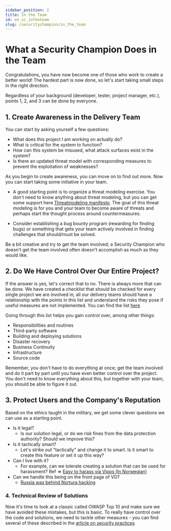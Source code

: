 ```yaml
---
sidebar_position: 2
title: In the Team
id: en_sc_intheteam
slug: /securitychampion/in_the_team
---
```


# What a Security Champion Does in the Team

Congratulations, you have now become one of those who work to create a better world! The hardest part is now done, so let's start taking small steps in the right direction.

Regardless of your background (developer, tester, project manager, etc.), points 1, 2, and 3 can be done by everyone.

## 1. Create Awareness in the Delivery Team

You can start by asking yourself a few questions:

* What does this project I am working on actually do?
* What is critical for the system to function?
* How can this system be misused, what attack surfaces exist in the system?
* Is there an updated threat model with corresponding measures to prevent the exploitation of weaknesses?

As you begin to create awareness, you can move on to find out more. Now you can start taking some initiative in your team.

* A good starting point is to organize a threat modeling exercise. You don't need to know anything about threat modeling, but you can get some support here [Threatmodeling manifesto](https://www.threatmodelingmanifesto.org). The goal of this threat modeling is for you and your team to become aware of threats and perhaps start the thought process around countermeasures.

* Consider establishing a bug bounty program (rewarding for finding bugs) or something that gets your team actively involved in finding challenges that should/must be solved.

Be a bit creative and try to get the team involved; a Security Champion who doesn't get the team involved often doesn't accomplish as much as they would like.

## 2. Do We Have Control Over Our Entire Project?

If the answer is yes, let's correct that to no. There is always more that can be done. We have created a checklist that should be checked for every single project we are involved in; all our delivery teams should have a relationship with the points in this list and understand the risks they pose if useful measures are not implemented. You can find the list [here](/en/checklist)

Going through this list helps you gain control over, among other things:
* Responsibilities and routines
* Third-party software
* Building and deploying solutions
* Disaster recovery
* Business Continuity
* Infrastructure
* Source code

Remember, you don't have to do everything at once; get the team involved and do it part by part until you have even better control over the project. You don't need to know everything about this, but together with your team, you should be able to figure it out.

## 3. Protect Users and the Company's Reputation

Based on the ethics taught in the military, we get some clever questions we can use as a starting point.

* Is it legal?
  * Is our solution legal, or do we risk fines from the data protection authority? Should we improve this?
* Is it tactically smart?
  * Let's strike out "tactically" and change it to smart. Is it smart to create this feature or set it up this way?
* Can I live with it?
  * For example, can we tolerate creating a solution that can be used for harassment? Ref => [Easy to harass via Vipps (In Norwegian)](https://nrkbeta.no/2022/09/14/lett-a-trakassere-via-vipps/)
* Can we handle this being on the front page of VG?
  * [Russia was behind Nortura hacking](https://www.digi.no/artikler/tv-2-russland-sto-bak-nortura-hacking-ifolge-selskapet/519712)

### 4. Technical Review of Solutions

Now it's time to look at a classic called OWASP Top 10 and make sure we have avoided these mistakes, but this is basic. To really have control over the code and solutions, we need to tackle other measures - you can find several of these described in the [article on security practices](/en/develop/security_practices)
